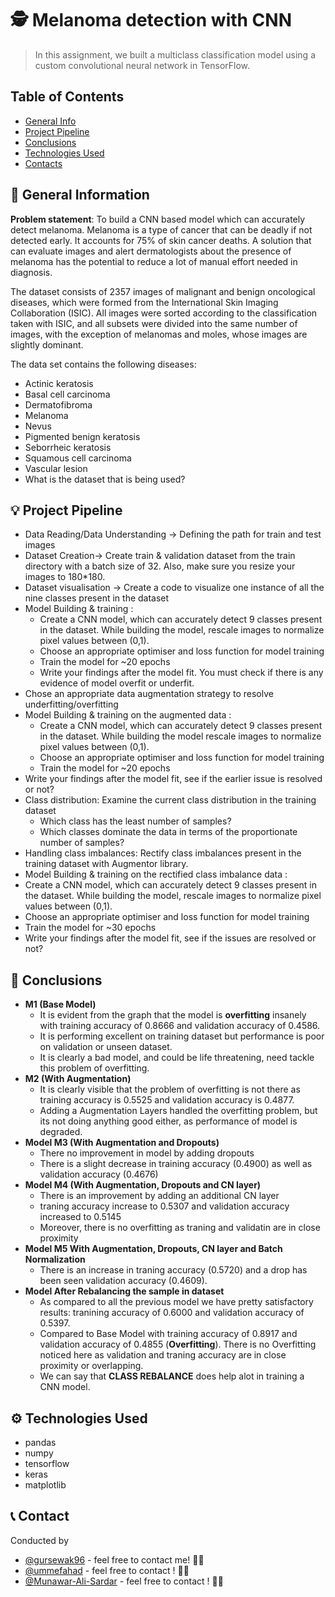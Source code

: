 # 🕵️ Melanoma detection with CNN
> In this assignment, we built a multiclass classification model using a custom convolutional neural network in TensorFlow.


## Table of Contents
* [General Info](#general-information)
* [Project Pipeline](#project-pipeline)
* [Conclusions](#conclusions)
* [Technologies Used](#technologies-used)
* [Contacts](#contact)

<!-- You can include any other section that is pertinent to your problem -->

## 💁 General Information


**Problem statement**: To build a CNN based model which can accurately detect melanoma. Melanoma is a type of cancer that can be deadly if not detected early. It accounts for 75% of skin cancer deaths. A solution that can evaluate images and alert dermatologists about the presence of melanoma has the potential to reduce a lot of manual effort needed in diagnosis.


The dataset consists of 2357 images of malignant and benign oncological diseases, which were formed from the International Skin Imaging Collaboration (ISIC). All images were sorted according to the classification taken with ISIC, and all subsets were divided into the same number of images, with the exception of melanomas and moles, whose images are slightly dominant.


The data set contains the following diseases:
- Actinic keratosis
- Basal cell carcinoma
- Dermatofibroma
- Melanoma
- Nevus
- Pigmented benign keratosis
- Seborrheic keratosis
- Squamous cell carcinoma
- Vascular lesion
- What is the dataset that is being used?

<!-- You don't have to answer all the questions - just the ones relevant to your project. -->
## 💡 Project Pipeline

- Data Reading/Data Understanding → Defining the path for train and test images 
- Dataset Creation→ Create train & validation dataset from the train directory with a batch size of 32. Also, make sure you resize your images to 180*180.
- Dataset visualisation → Create a code to visualize one instance of all the nine classes present in the dataset 
- Model Building & training : 
    - Create a CNN model, which can accurately detect 9 classes present in the dataset. While building the model, rescale images to normalize pixel values between (0,1).
    - Choose an appropriate optimiser and loss function for model training
    - Train the model for ~20 epochs
    - Write your findings after the model fit. You must check if there is any evidence of model overfit or underfit.
- Chose an appropriate data augmentation strategy to resolve underfitting/overfitting 
- Model Building & training on the augmented data :
    - Create a CNN model, which can accurately detect 9 classes present in the dataset. While building the model rescale images to normalize pixel values between (0,1).
    - Choose an appropriate optimiser and loss function for model training
    - Train the model for ~20 epochs
- Write your findings after the model fit, see if the earlier issue is resolved or not?
- Class distribution: Examine the current class distribution in the training dataset 
    - Which class has the least number of samples?
    - Which classes dominate the data in terms of the proportionate number of samples?
- Handling class imbalances: Rectify class imbalances present in the training dataset with Augmentor library.
- Model Building & training on the rectified class imbalance data :
- Create a CNN model, which can accurately detect 9 classes present in the dataset. While building the model, rescale images to normalize pixel values between (0,1).
- Choose an appropriate optimiser and loss function for model training
- Train the model for ~30 epochs
- Write your findings after the model fit, see if the issues are resolved or not?

## 🧠 Conclusions
- **M1 (Base Model)**
    - It is evident from the graph that the model is **overfitting** insanely with training accuracy of 0.8666 and validation accuracy of  0.4586.
    - It is performing excellent on training dataset but performance is poor on validation or unseen dataset.
    - It is clearly a bad model, and could be life threatening, need tackle this problem of overfitting.
- **M2 (With Augmentation)**
    - It is clearly visible that the problem of overfitting is not there as training accuracy is 0.5525 and validation accuracy is 0.4877.
    - Adding a Augmentation Layers handled the overfitting problem, but its not doing anything good either, as performance of model is degraded.
- **Model M3 (With Augmentation and Dropouts)**
    - There no improvement in model by adding dropouts
    - There is a slight decrease in training accuracy (0.4900) as well as validation accuracy (0.4676)
- **Model M4 (With Augmentation, Dropouts and CN layer)**
    - There is an improvement by adding an additional CN layer
    - traning accuracy increase to 0.5307 and validation accuracy increased to 0.5145
    - Moreover, there is no overfitting as traning and validatin are in close proximity
- **Model M5 With Augmentation, Dropouts, CN layer and Batch Normalization**
    - There is an increase in traning accuracy (0.5720) and a drop has been seen validation accuracy (0.4609).
- **Model After Rebalancing the sample in dataset**
    - As compared to all the previous model we have pretty satisfactory results: tranining accuracy of 0.6000 and validation accuracy of 0.5397.
    - Compared to Base Model with training accuracy of 0.8917 and validation accuracy of 0.4855 (**Overfitting**). There is no Overfitting noticed here as validation and traning accuracy are in close proximity or overlapping.
    - We can say that **CLASS REBALANCE** does help alot in training a CNN model.

<!-- You don't have to answer all the questions - just the ones relevant to your project. -->


## ⚙️ Technologies Used
- pandas
- numpy
- tensorflow
- keras
- matplotlib

<!-- As the libraries versions keep on changing, it is recommended to mention the version of library used in this project -->


## 📞 Contact
Conducted by 

- [@gursewak96](https://github.com/gursewak9) - feel free to contact me! 🙋‍♂️
- [@ummefahad](https://github.com/ummefahad) - feel free to contact ! 🙋‍♀️
- [@Munawar-Ali-Sardar](https://github.com/Munawar-Ali-Sardar) - feel free to contact ! 🙋‍♂️


<!-- Optional -->
<!-- ## License -->
<!-- This project is open source and available under the [... License](). -->

<!-- You don't have to include all sections - just the one's relevant to your project -->
